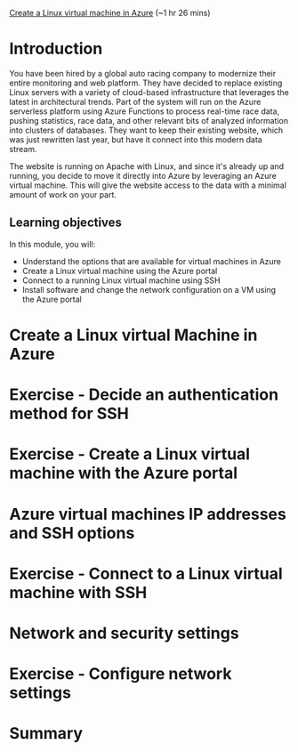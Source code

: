 [Create a Linux virtual machine in Azure](https://docs.microsoft.com/en-us/learn/modules/create-linux-virtual-machine-in-azure/) (~1 hr 26 mins)

# Introduction

You have been hired by a global auto racing company to modernize their entire monitoring and web platform. They have decided to replace existing Linux servers with a variety of cloud-based infrastructure that leverages the latest in architectural trends. Part of the system will run on the Azure serverless platform using Azure Functions to process real-time race data, pushing statistics, race data, and other relevant bits of analyzed information into clusters of databases. They want to keep their existing website, which was just rewritten last year, but have it connect into this modern data stream.

The website is running on Apache with Linux, and since it's already up and running, you decide to move it directly into Azure by leveraging an Azure virtual machine. This will give the website access to the data with a minimal amount of work on your part.

## Learning objectives

In this module, you will:

- Understand the options that are available for virtual machines in Azure
- Create a Linux virtual machine using the Azure portal
- Connect to a running Linux virtual machine using SSH
- Install software and change the network configuration on a VM using the Azure portal

# Create a Linux virtual Machine in Azure

# Exercise - Decide an authentication method for SSH

# Exercise - Create a Linux virtual machine with the Azure portal

# Azure virtual machines IP addresses and SSH options

# Exercise - Connect to a Linux virtual machine with SSH

# Network and security settings

# Exercise - Configure network settings

# Summary
